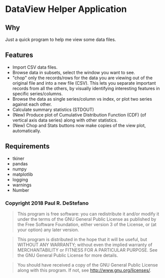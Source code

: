 # DataView Helper Application

Why
--------------
Just a quick program to help me view some data files.

Features
--------
- Import CSV data files.
- Browse data in subsets, select the window you want to see.
- "chop" only the records/rows for the data you are viewing out of the
  original file and into a new file (CSV).  This lets you separate important
  records from all the others, by visually identifying interesting features in
  specific series/columns.
- Browse the data as single series/column vs index, or plot two series against
  each other.
- Calculate summary statistics (STDOUT)
- (New) Produce plot of Cumulative Distribution Function (CDF) (of vertical
  axis data series) along with other statistics.
- (New) Chop and Stats buttons now make copies of the view plot,
  automatically.

Requirements
-----------
- tkiner
- pandas
- numpy
- matplotlib
- logging
- warnings
- Number

### Copyright 2018 Paul R. DeStefano
>   This program is free software: you can redistribute it and/or modify
>   it under the terms of the GNU General Public License as published by
>   the Free Software Foundation, either version 3 of the License, or
>   (at your option) any later version.

>   This program is distributed in the hope that it will be useful,
>   but WITHOUT ANY WARRANTY; without even the implied warranty of
>   MERCHANTABILITY or FITNESS FOR A PARTICULAR PURPOSE.  See the
>   GNU General Public License for more details.

>   You should have received a copy of the GNU General Public License
>   along with this program.  If not, see <http://www.gnu.org/licenses/>.
